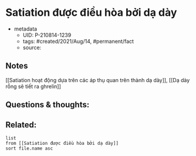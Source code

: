 # Satiation được điều hòa bởi dạ dày

- metadata
	- UID: P-210814-1239
	- tags: #created/2021/Aug/14, #permanent/fact 
	- source: 

## Notes
[[Satiation hoạt động dựa trên các áp thụ quan trên thành dạ dày]], 
[[Dạ dày rỗng sẽ tiết ra ghrelin]]

## Questions & thoughts:

## Related:
```dataview
list
from [[Satiation được điều hòa bởi dạ dày]]
sort file.name asc
```
